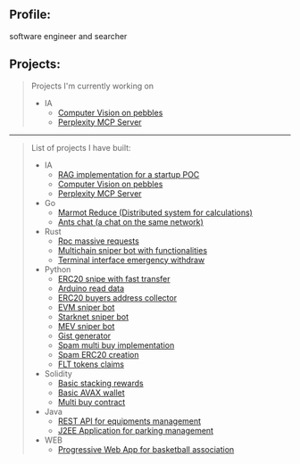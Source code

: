 ## Profile:
software engineer and searcher


## Projects:
> Projects I'm currently working on
> - IA 
>   - [Computer Vision on pebbles](https://github.com/0xHumban/0xHumban/blob/main/PROJECTS.md#computer-vision-on-pebbles)
>   - [Perplexity MCP Server](https://github.com/0xHumban/0xHumban/blob/main/PROJECTS.md#perplexity-mcp-server)

---
> List of projects I have built:
> - IA 
>   - [RAG implementation for a startup POC](https://github.com/0xHumban/0xHumban/blob/main/PROJECTS.md#ai-startup-poc)
>   - [Computer Vision on pebbles](https://github.com/0xHumban/0xHumban/blob/main/PROJECTS.md#computer-vision-on-pebbles)
>   - [Perplexity MCP Server](https://github.com/0xHumban/0xHumban/blob/main/PROJECTS.md#perplexity-mcp-server)
> - Go
>   - [Marmot Reduce (Distributed system for calculations)](https://github.com/0xHumban/0xHumban/blob/main/PROJECTS.md#marmot-reduce)
>   - [Ants chat (a chat on the same network)](https://github.com/0xHumban/0xHumban/blob/main/PROJECTS.md#ants-chat)
> - Rust
>   - [Rpc massive requests](https://github.com/0xHumban/0xHumban/blob/main/PROJECTS.md#rpc-massive-requests-sender)
>   - [Multichain sniper bot with functionalities](https://github.com/0xHumban/0xHumban/blob/main/PROJECTS.md#multichain-sniper-bot-with-functionalities)
>   - [Terminal interface emergency withdraw](https://github.com/0xHumban/0xHumban/blob/main/PROJECTS.md#terminal-interface-emergency-withdraw)
> - Python
>   - [ERC20 snipe with fast transfer](https://github.com/0xHumban/0xHumban/blob/main/PROJECTS.md#erc20-snipe-with-fast-transfer)
>   - [Arduino read data](https://github.com/0xHumban/0xHumban/blob/main/PROJECTS.md#arduino-read-data)
>   - [ERC20 buyers address collector](https://github.com/0xHumban/0xHumban/blob/main/PROJECTS.md#erc20-buyers-address-collector)
>   - [EVM sniper bot](https://github.com/0xHumban/0xHumban/blob/main/PROJECTS.md#evm-sniper-bot)
>   - [Starknet sniper bot](https://github.com/0xHumban/0xHumban/blob/main/PROJECTS.md#starknet-sniper-bot)
>   - [MEV sniper bot](https://github.com/0xHumban/0xHumban/blob/main/PROJECTS.md#mev-sniper-bot)
>   - [Gist generator](https://github.com/0xHumban/0xHumban/blob/main/PROJECTS.md#gist-creator)
>   - [Spam multi buy implementation](https://github.com/0xHumban/0xHumban/blob/main/PROJECTS.md#spam-multi-buy-implementation)
>   - [Spam ERC20 creation](https://github.com/0xHumban/0xHumban/blob/main/PROJECTS.md#spam-erc20-creation)
>   - [FLT tokens claims](https://github.com/0xHumban/0xHumban/blob/main/PROJECTS.md#flt-tokens-claim)
> - Solidity
>   - [Basic stacking rewards](https://github.com/0xHumban/0xHumban/blob/main/PROJECTS.md#basic-stacking-rewards)
>   - [Basic AVAX wallet](https://github.com/0xHumban/0xHumban/blob/main/PROJECTS.md#basic-avax-wallet)
>   - [Multi buy contract](https://github.com/0xHumban/0xHumban/blob/main/PROJECTS.md#multi-buy-contract)
> - Java
>   - [REST API for equipments management](https://github.com/0xHumban/0xHumban/blob/main/PROJECTS.md#rest-api-for-equipments-management)
>   - [J2EE Application for parking management](https://github.com/0xHumban/0xHumban/blob/main/PROJECTS.md#j2ee-application-for-parking-management)
> - WEB
>   - [Progressive Web App for basketball association](https://github.com/0xHumban/0xHumban/blob/main/PROJECTS.md#progressive-web-app-for-basketball-association)

